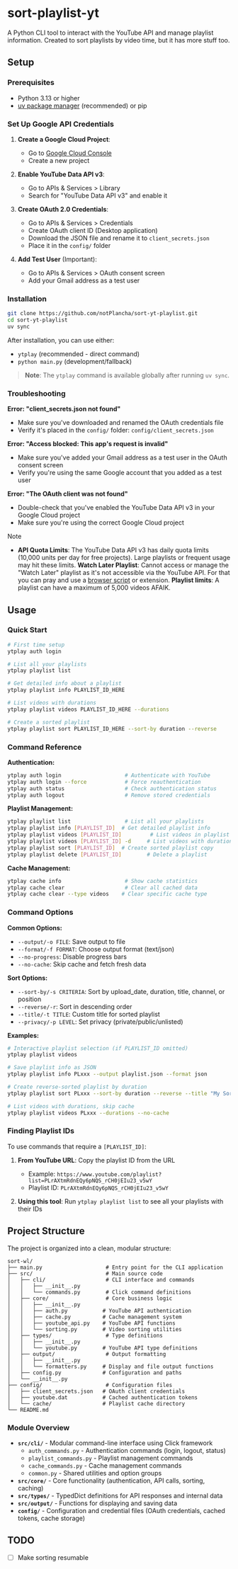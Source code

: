 # sort-playlist-yt

A Python CLI tool to interact with the YouTube API and manage playlist information. Created to sort playlists by video time, but it has more stuff too.

## Setup

### Prerequisites

- Python 3.13 or higher
- [uv package manager](https://docs.astral.sh/uv/getting-started/installation/) (recommended) or pip


### Set Up Google API Credentials

1. **Create a Google Cloud Project**:
   - Go to [Google Cloud Console](https://console.cloud.google.com/)
   - Create a new project

2. **Enable YouTube Data API v3**:
   - Go to APIs & Services > Library
   - Search for "YouTube Data API v3" and enable it

3. **Create OAuth 2.0 Credentials**:
   - Go to APIs & Services > Credentials
   - Create OAuth client ID (Desktop application)
   - Download the JSON file and rename it to `client_secrets.json`
   - Place it in the `config/` folder

4. **Add Test User** (Important):
   - Go to APIs & Services > OAuth consent screen
   - Add your Gmail address as a test user

### Installation

```bash
git clone https://github.com/notPlancha/sort-yt-playlist.git
cd sort-yt-playlist
uv sync
```

After installation, you can use either:
- `ytplay` (recommended - direct command)
- `python main.py` (development/fallback)

> **Note**: The `ytplay` command is available globally after running `uv sync`.

### Troubleshooting

**Error: "client_secrets.json not found"**
- Make sure you've downloaded and renamed the OAuth credentials file
- Verify it's placed in the `config/` folder: `config/client_secrets.json`

**Error: "Access blocked: This app's request is invalid"**
- Make sure you've added your Gmail address as a test user in the OAuth consent screen
- Verify you're using the same Google account that you added as a test user

**Error: "The OAuth client was not found"**
- Double-check that you've enabled the YouTube Data API v3 in your Google Cloud project
- Make sure you're using the correct Google Cloud project

> [!NOTE]  
> - **API Quota Limits**: The YouTube Data API v3 has daily quota limits (10,000 units per day for free projects). Large playlists or frequent usage may hit these limits.
> **Watch Later Playlist**: Cannot access or manage the "Watch Later" playlist as it's not accessible via the YouTube API. For that you can pray and use a [browser script](https://greasyfork.org/en/scripts?q=watch+later+sort) or extension.
> **Playlist limits**: A playlist can have a maximum of 5,000 videos AFAIK.

## Usage

### Quick Start

```bash
# First time setup
ytplay auth login

# List all your playlists
ytplay playlist list

# Get detailed info about a playlist
ytplay playlist info PLAYLIST_ID_HERE

# List videos with durations 
ytplay playlist videos PLAYLIST_ID_HERE --durations

# Create a sorted playlist
ytplay playlist sort PLAYLIST_ID_HERE --sort-by duration --reverse
```

### Command Reference

**Authentication:**
```bash
ytplay auth login                    # Authenticate with YouTube
ytplay auth login --force            # Force reauthentication  
ytplay auth status                   # Check authentication status
ytplay auth logout                   # Remove stored credentials
```

**Playlist Management:**
```bash
ytplay playlist list                 # List all your playlists
ytplay playlist info [PLAYLIST_ID]  # Get detailed playlist info
ytplay playlist videos [PLAYLIST_ID]         # List videos in playlist
ytplay playlist videos [PLAYLIST_ID] -d     # List videos with durations
ytplay playlist sort [PLAYLIST_ID]  # Create sorted playlist copy
ytplay playlist delete [PLAYLIST_ID]        # Delete a playlist
```

**Cache Management:**
```bash
ytplay cache info                    # Show cache statistics
ytplay cache clear                   # Clear all cached data
ytplay cache clear --type videos    # Clear specific cache type
```

### Command Options

**Common Options:**
- `--output/-o FILE`: Save output to file
- `--format/-f FORMAT`: Choose output format (text/json)
- `--no-progress`: Disable progress bars
- `--no-cache`: Skip cache and fetch fresh data

**Sort Options:**
- `--sort-by/-s CRITERIA`: Sort by upload_date, duration, title, channel, or position
- `--reverse/-r`: Sort in descending order
- `--title/-t TITLE`: Custom title for sorted playlist
- `--privacy/-p LEVEL`: Set privacy (private/public/unlisted)

**Examples:**
```bash
# Interactive playlist selection (if PLAYLIST_ID omitted)
ytplay playlist videos

# Save playlist info as JSON
ytplay playlist info PLxxx --output playlist.json --format json

# Create reverse-sorted playlist by duration
ytplay playlist sort PLxxx --sort-by duration --reverse --title "My Sorted Playlist"

# List videos with durations, skip cache
ytplay playlist videos PLxxx --durations --no-cache
```

### Finding Playlist IDs

To use commands that require a `[PLAYLIST_ID]`:

1. **From YouTube URL**: Copy the playlist ID from the URL
   - Example: `https://www.youtube.com/playlist?list=PLrAXtmRdnEQy6pNQS_rCH0jEIu23_v5wY`
   - Playlist ID: `PLrAXtmRdnEQy6pNQS_rCH0jEIu23_v5wY`

2. **Using this tool**: Run `ytplay playlist list` to see all your playlists with their IDs

## Project Structure

The project is organized into a clean, modular structure:

```
sort-wl/
├── main.py                    # Entry point for the CLI application
├── src/                       # Main source code
│   ├── cli/                   # CLI interface and commands
│   │   ├── __init__.py
│   │   └── commands.py        # Click command definitions
│   ├── core/                  # Core business logic
│   │   ├── __init__.py
│   │   ├── auth.py           # YouTube API authentication
│   │   ├── cache.py          # Cache management system
│   │   ├── youtube_api.py    # YouTube API functions
│   │   └── sorting.py        # Video sorting utilities
│   ├── types/                 # Type definitions
│   │   ├── __init__.py
│   │   └── youtube.py        # YouTube API type definitions
│   ├── output/                # Output formatting
│   │   ├── __init__.py
│   │   └── formatters.py     # Display and file output functions
│   ├── config.py             # Configuration and paths
│   └── __init__.py
├── config/                    # Configuration files
│   ├── client_secrets.json   # OAuth client credentials
│   ├── youtube.dat           # Cached authentication tokens
│   └── cache/                # Playlist cache directory
└── README.md
```

### Module Overview

- **`src/cli/`** - Modular command-line interface using Click framework
  - `auth_commands.py` - Authentication commands (login, logout, status)
  - `playlist_commands.py` - Playlist management commands 
  - `cache_commands.py` - Cache management commands
  - `common.py` - Shared utilities and option groups
- **`src/core/`** - Core functionality (authentication, API calls, sorting, caching)
- **`src/types/`** - TypedDict definitions for API responses and internal data
- **`src/output/`** - Functions for displaying and saving data
- **`config/`** - Configuration and credential files (OAuth credentials, cached tokens, cache storage)

## TODO
- [ ] Make sorting resumable